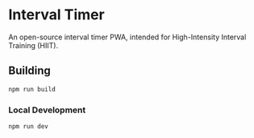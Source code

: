 # Interval Timer

An open-source interval timer PWA, intended for High-Intensity Interval
Training (HIIT).

## Building

```bash
npm run build
```

### Local Development

```bash
npm run dev
```
